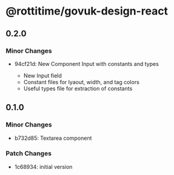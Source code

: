 # @rottitime/govuk-design-react

## 0.2.0

### Minor Changes

- 94cf21d: New Component Input with constants and types

  - New Input field
  - Constant files for lyaout, width, and tag colors
  - Useful types file for extraction of constants

## 0.1.0

### Minor Changes

- b732d85: Textarea component

### Patch Changes

- 1c68934: initial version
